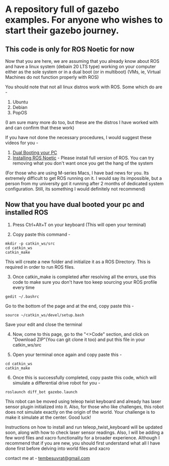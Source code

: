 # A repository full of gazebo examples. For anyone who wishes to start their gazebo journey.

## This code is only for ROS Noetic for now

Now that you are here, we are assuming that you already know about ROS and have a linux system (debain 20 LTS type) working on your computer either as the sole system or in a dual boot (or in multiboot)
(VMs, ie, Virtual Machines do not function properly with ROS)

You should note that not all linux distros work with ROS. Some which do are - 
1. Ubuntu
2. Debian
3. PopOS

(I am sure many more do too, but these are the distros I have worked with and can confirm that these work)

If you have not done the necessary procedures, I would suggest these videos for you -
1) [Dual Booting your PC](https://pages.github.com/](https://youtu.be/mXyN1aJYefc?si=kPJcjx9pfVaH84Fk)https://youtu.be/mXyN1aJYefc?si=kPJcjx9pfVaH84Fk) 
2) [Installing ROS Noetic](https://youtu.be/Qk4vLFhvfbI?si=iN0WuiLxXdzcxpCE) - Please install full version of ROS. You can try removing what you don't want once you get the hang of the system


(For those who are using M-series Macs, I have bad news for you. Its extremely difficult to get ROS running on it. I would say its impossible, but a person from my university got it running after 2 months of dedicated system configuration. Still, its something I would definitely not recommend)

## Now that you have dual booted your pc and installed ROS
1. Press Ctrl+Alt+T on your keyboard (This will open your terminal)
   
2. Copy paste this command -
```
mkdir -p catkin_ws/src
cd catkin_ws
catkin_make
```
This will create a new folder and initialize it as a ROS Directory. This is required in order to run ROS files. 

3. Once catkin_make is completed after resolving all the errors, use this code to make sure you don't have too keep sourcing your ROS profile every time
```
gedit ~/.bashrc
```
Go to the bottom of the page and at the end, copy paste this - 
```
source ~/catkin_ws/devel/setup.bash
```
Save your edit and close the terminal

4. Now, come to this page, go to the "<>Code" section, and click on "Download ZIP"(You can git clone it too) and put this file in your catkin_ws/src

5. Open your terminal once again and copy paste this -
```
cd catkin_ws
catkin_make
```

6. Once this is successfully completed, copy paste this code, which will simulate a differential drive robot for you -
```
roslaunch diff_bot gazebo.launch
```

This robot can be moved using teleop twist keyboard and already has laser sensor plugin initialized into it. 
Also, for those who like challenges, this robot does not simulate exactly on the origin of the world. Your challenge is to make it simulate at the center. Good luck!

Instructions on how to install and run teleop_twist_keyboard will be updated soon, along with how to check laser sensor readings.
Also, I will be adding a few word files and xacro functionality for a broader experience. Although I recommend that if you are new, you should first understand what all I have done first before delving into world files and xacro

contact me at - tembesuvrat@gmail.com





